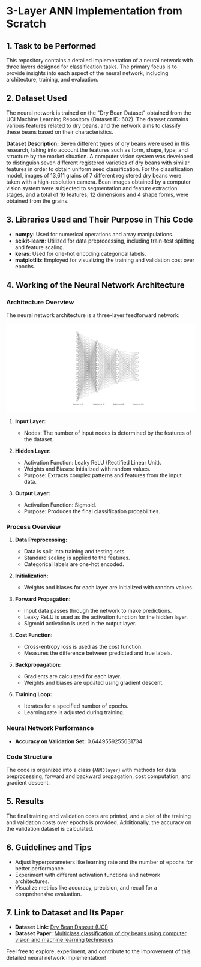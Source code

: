 # 3-Layer ANN Implementation from Scratch

## 1. Task to be Performed

This repository contains a detailed implementation of a neural network with three layers designed for classification tasks. The primary focus is to provide insights into each aspect of the neural network, including architecture, training, and evaluation.

## 2. Dataset Used

The neural network is trained on the "Dry Bean Dataset" obtained from the UCI Machine Learning Repository (Dataset ID: 602). The dataset contains various features related to dry beans, and the network aims to classify these beans based on their characteristics.

**Dataset Description:**
Seven different types of dry beans were used in this research, taking into account the features such as form, shape, type, and structure by the market situation. A computer vision system was developed to distinguish seven different registered varieties of dry beans with similar features in order to obtain uniform seed classification. For the classification model, images of 13,611 grains of 7 different registered dry beans were taken with a high-resolution camera. Bean images obtained by a computer vision system were subjected to segmentation and feature extraction stages, and a total of 16 features; 12 dimensions and 4 shape forms, were obtained from the grains.

## 3. Libraries Used and Their Purpose in This Code

- **numpy**: Used for numerical operations and array manipulations.
- **scikit-learn**: Utilized for data preprocessing, including train-test splitting and feature scaling.
- **keras**: Used for one-hot encoding categorical labels.
- **matplotlib**: Employed for visualizing the training and validation cost over epochs.

## 4. Working of the Neural Network Architecture

### Architecture Overview

The neural network architecture is a three-layer feedforward network:

 ![sample SVG image](https://github.com/aamash1wnl/3-layer-ANN-scratch/blob/main/extras/nn(1).svg)
 
1. **Input Layer:**
   - Nodes: The number of input nodes is determined by the features of the dataset.

2. **Hidden Layer:**
   - Activation Function: Leaky ReLU (Rectified Linear Unit).
   - Weights and Biases: Initialized with random values.
   - Purpose: Extracts complex patterns and features from the input data.

3. **Output Layer:**
   - Activation Function: Sigmoid.
   - Purpose: Produces the final classification probabilities.

### Process Overview

1. **Data Preprocessing:**
   - Data is split into training and testing sets.
   - Standard scaling is applied to the features.
   - Categorical labels are one-hot encoded.

2. **Initialization:**
   - Weights and biases for each layer are initialized with random values.

3. **Forward Propagation:**
   - Input data passes through the network to make predictions.
   - Leaky ReLU is used as the activation function for the hidden layer.
   - Sigmoid activation is used in the output layer.

4. **Cost Function:**
   - Cross-entropy loss is used as the cost function.
   - Measures the difference between predicted and true labels.

5. **Backpropagation:**
   - Gradients are calculated for each layer.
   - Weights and biases are updated using gradient descent.

6. **Training Loop:**
   - Iterates for a specified number of epochs.
   - Learning rate is adjusted during training.

### Neural Network Performance

- **Accuracy on Validation Set:** 0.6449559255631734

### Code Structure

The code is organized into a class (`ANN3layer`) with methods for data preprocessing, forward and backward propagation, cost computation, and gradient descent.

## 5. Results

The final training and validation costs are printed, and a plot of the training and validation costs over epochs is provided. Additionally, the accuracy on the validation dataset is calculated.

## 6. Guidelines and Tips

- Adjust hyperparameters like learning rate and the number of epochs for better performance.
- Experiment with different activation functions and network architectures.
- Visualize metrics like accuracy, precision, and recall for a comprehensive evaluation.

## 7. Link to Dataset and Its Paper

- **Dataset Link:** [Dry Bean Dataset (UCI)](https://archive.ics.uci.edu/dataset/602/dry+bean+dataset)
- **Dataset Paper:** [Multiclass classification of dry beans using computer vision and machine learning techniques](https://www.semanticscholar.org/paper/Multiclass-classification-of-dry-beans-using-vision-Koklu-%C3%96zkan/e84c31138f2f261d15517d6b6bb8922c3fe597a1)

Feel free to explore, experiment, and contribute to the improvement of this detailed neural network implementation!
